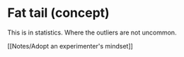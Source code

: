 # Fat tail (concept)

This is in statistics.
Where the outliers are not uncommon.

[[Notes/Adopt an experimenter's mindset]]